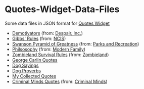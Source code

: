 # Quotes-Widget-Data-Files
Some data files in JSON format for [Quotes Widget](https://play.google.com/store/apps/details?id=com.ashwin.apps.android.quoteswidget)

- <a href="demotivators.json" download>Demotivators</a> (from: [Despair, Inc.](http://www.despair.com/))
- <a href="https://rawcdn.githack.com/trailjeep/Quotes-Widget-Data-Files/master/gibbs-rules.json" type="application/json" download>Gibbs' Rules</a> (from: [NCIS](https://www.imdb.com/title/tt0364845/))
- <a href="swanson-pyramid-of-greatness.json" download>Swanson Pyramid of Greatness</a> (from: [Parks and Recreation](https://www.imdb.com/title/tt1266020/))
- <a href="philsosophy.json" download>Philsosophy</a> (from: [Modern Family](https://www.imdb.com/title/tt1442437/))
- <a href="zombieland-survival-rules.json" download>Zombieland Survival Rules</a> (from: [Zombieland](https://www.imdb.com/title/tt1156398/))
- <a href="george-carlin.json" download>George Carlin Quotes</a>
- <a href="dog-sayings.json" download>Dog Sayings</a>
- <a href="dog-proverbs.json" download>Dog Proverbs</a>
- <a href="my-collected-quotes.json" download>My Collected Quotes</a>
- <a href="criminal-minds.json" download>Criminal Minds Quotes</a> (from: [Criminal Minds](https://www.imdb.com/title/tt0452046/))
